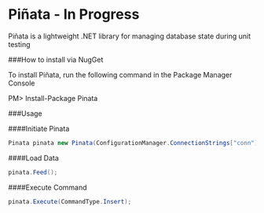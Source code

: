 Piñata - In Progress
======

Piñata is a lightweight .NET library for managing database state during unit testing

###How to install via NugGet

To install Piñata, run the following command in the Package Manager Console

PM> Install-Package Pinata

###Usage

####Initiate Pinata

```C#
Pinata pinata new Pinata(ConfigurationManager.ConnectionStrings["conn"].ToString(), Provider.Type.MySQL, "Sample/sqlData.json");
```
####Load Data

```C#
pinata.Feed();
```
####Execute Command

```C#
pinata.Execute(CommandType.Insert);
```
